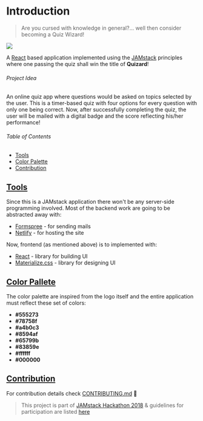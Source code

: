 # Introduction

> Are you cursed with knowledge in general?... well then consider becoming a Quiz Wizard!

![](https://github.com/pbiswas101/Quizard/blob/master/assets/logo.png)

A [React][1] based application implemented using the [JAMstack][2] principles where one passing the quiz shall win the title of **Quizard**!

###### Project Idea

An online quiz app where questions would be asked on topics selected by the user. This is a timer-based quiz with four options for every question with only one being correct. Now, after successfully completing the quiz, the user will be mailed with a digital badge and the score reflecting his/her performance!

###### Table of Contents

* <a href="#1">Tools</a>
* <a href="#2">Color Palette</a>
* <a href="#3">Contribution</a>

## <a href="#1">Tools</a>

Since this is a JAMstack application there won't be any server-side programming involved. Most of the backend work are going to be abstracted away with:
- [Formspree][3] - for sending mails
- [Netlify][4] - for hosting the site

Now, frontend (as mentioned above) is to implemented with:
- [React][1] - library for building UI
- [Materialize.css][5] - library for designing UI

## <a href="#2">Color Pallete</a>

The color palette are inspired from the logo itself and the entire application must reflect these set of colors:

- <strong>#555273</strong>
- <strong>#78758f</strong>
- <strong>#a4b0c3</strong>
- <strong>#8594af</strong>
- <strong>#65799b</strong>
- <strong>#83859e</strong>
- <strong>#ffffff</strong>
- <strong>#000000</strong>

## <a href="#3">Contribution</a>

For contribution details check [CONTRIBUTING.md][6] :tada:

> This project is part of [JAMstack Hackathon 2018][7] & guidelines for participation are listed [here][8]

[1]: https://reactjs.org/
[2]: https://jamstack.org/
[3]: https://formspree.io/
[4]: https://www.netlify.com/
[5]: https://materializecss.com/
[6]: https://github.com/pbiswas101/Quizard/blob/master/CONTRIBUTING.md
[7]: https://hackathon.freecodecamp.org/
[8]: https://github.com/freeCodeCamp/2018-online-jamstack-hackathon
